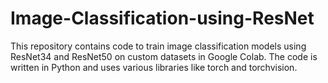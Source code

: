 # Image-Classification-using-ResNet
This repository contains code to train image classification models using ResNet34 and ResNet50 on custom datasets in Google Colab. The code is written in Python and uses various libraries like torch and torchvision.
